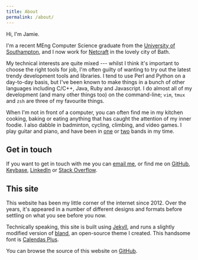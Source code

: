 ```yaml
---
title: About
permalink: /about/
---
```


Hi, I'm Jamie.

I'm a recent MEng Computer Science graduate from the [University of
Southampton](http://www.ecs.soton.ac.uk/), and I now work for
[Netcraft](https://www.netcraft.com/) in the lovely city of Bath.

My technical interests are quite mixed --- whilst I think it's important to
choose the right tools for job, I'm often guilty of wanting to try out the
latest trendy development tools and libraries. I tend to use Perl and Python on
a day-to-day basis, but I've been known to make things in a bunch of other
languages including C/C++, Java, Ruby and Javascript. I do almost all of my
development (and many other things too) on the command-line; `vim`, `tmux` and
`zsh` are three of my favourite things.

When I'm not in front of a computer, you can often find me in my kitchen
cooking, baking or eating anything that has caught the attention of my inner
foodie. I also dabble in badminton, cycling, climbing, and video games. I play
guitar and piano, and have been in
[one](https://open.spotify.com/artist/5fRcxUmyMxK33qAMXq31dT) or
[two](https://soundcloud.com/danbradleyuk/sets/silent-rhapsody-covers-ep) bands
in my time.

## Get in touch

If you want to get in touch with me you can
[email me](mailto:jamie@jamiedavies.me), or find me on
[GitHub](https://github.com/daviesjamie),
[Keybase](https://keybase.io/daviesjamie),
[LinkedIn](https://www.linkedin.com/in/daviesjamie/) or
[Stack Overflow](http://stackoverflow.com/users/1398245/jamie).

## This site

This website has been my little corner of the internet since 2012. Over the
years, it's appeared in a number of different designs and formats before
settling on what you see before you now.

Technically speaking, this site is built using [Jekyll](https://jekyllrb.com/),
and runs a slightly modified version of
[bland](https://github.com/daviesjamie/jekyll-bland), an open-source theme
I created. This handsome font is [Calendas
Plus](http://atipofoundry.com/fonts/calendas-plus).

You can browse the source of this website on
[GitHub](https://github.com/daviesjamie/jamiedavies.me).
